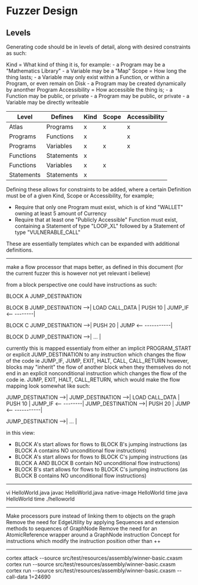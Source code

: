 # Fuzzer Design

## Levels

Generating code should be in levels of detail, along with desired constraints as such:

Kind = What kind of thing it is, for example:
       - a Program may be a "Mathematics Library"
       - a Variable may be a "Map"
Scope = How long the thing lasts;
       - a Variable may only exist within a Function, or within a Program, or even remain on Disk
       - a Program may be created dynamically by anonther Program
Accessibility = How accessible the thing is;
       - a Function may be public, or private
       - a Program may be public, or private
       - a Variable may be directly writeable

| Level      | Defines    | Kind | Scope | Accessibility |
|------------|------------|------|-------|---------------|
| Atlas      | Programs   | x    | x     | x             |
| Programs   | Functions  | x    |       | x             |
| Programs   | Variables  | x    | x     | x             |
| Functions  | Statements | x    |       |               |
| Functions  | Variables  | x    | x     |               |
| Statements | Statements | x    |       |               |

Defining these allows for constraints to be added, where a certain Definition must be of a given Kind, Scope or Accessibility, for example;
- Require that only one Program must exist, which is of kind "WALLET" owning at least 5 amount of Currency
- Require that at least one "Publicly Accessible" Function must exist, containing a Statement of type "LOOP\_XL" followed by a Statement of type "VULNERABLE\_CALL"

These are essentially templates which can be expanded with additional definitions.

----

make a flow processor that maps better, as defined in this document
(for the current fuzzer this is however not yet relevant i believe)

from a block perspective one could have instructions as such:

BLOCK A JUMP_DESTINATION

BLOCK B JUMP_DESTINATION -->|
        LOAD CALL_DATA      |
        PUSH 10             |
        JUMP_IF <-- --------|

BLOCK C JUMP_DESTINATION -->|
        PUSH 20             |
        JUMP <-- -----------|

BLOCK D JUMP_DESTINATION -->|
               ...          |

currently this is mapped essentialy from either an implicit PROGRAM_START or explicit JUMP_DESTINATION
to any instruction which changes the flow of the code ie JUMP_IF, JUMP, EXIT, HALT, CALL, CALL_RETURN
however, blocks may "inherit" the flow of another block when they themselves do not end in an explicit
nonconditional instruction which changes the flow of the code ie. JUMP, EXIT, HALT, CALL_RETURN, which
would make the flow mapping look somewhat like such:

JUMP_DESTINATION -->|
JUMP_DESTINATION -->|
LOAD CALL_DATA      |
PUSH 10             |
JUMP_IF <-- --------|
JUMP_DESTINATION -->|
PUSH 20             |
JUMP <-- -----------|

JUMP_DESTINATION -->|
       ...          |

in this view:
- BLOCK A's start allows for flows to BLOCK B's jumping instructions (as BLOCK A contains NO unconditional flow instructions)
- BLOCK A's start allows for flows to BLOCK C's jumping instructions (as BLOCK A AND BLOCK B contain NO unconditional flow instructions)
- BLOCK B's start allows for flows to BLOCK C's jumping instructions (as BLOCK B contains NO unconditional flow instructions)

----

vi HelloWorld.java
javac HelloWorld.java
native-image HelloWorld
time java HelloWorld
time ./helloworld

----

Make processors pure instead of linking them to objects on the graph
Remove the need for EdgeUtility by applying Sequences and extension methods to sequences of GraphNode
Remove the need for an AtomicReference wrapper around a GraphNode instruction
Concept for instructions which modify the instruction position other than ++

----

cortex attack --source src/test/resources/assembly/winner-basic.cxasm
cortex run --source src/test/resources/assembly/winner-basic.cxasm
cortex run --source src/test/resources/assembly/winner-basic.cxasm --call-data 1=24690
